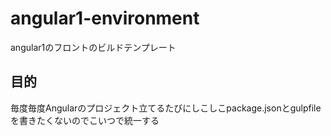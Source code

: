 # angular1-environment
angular1のフロントのビルドテンプレート

## 目的
毎度毎度Angularのプロジェクト立てるたびにしこしこpackage.jsonとgulpfileを書きたくないのでこいつで統一する

